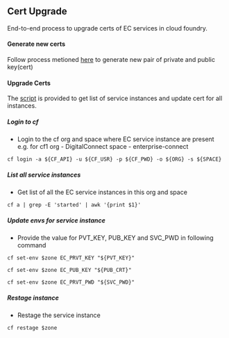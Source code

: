 ## Cert Upgrade

End-to-end process to upgrade certs of EC services in cloud foundry.

#### Generate new certs

Follow process metioned [here](https://github.com/EC-Release/certifactory/blob/beta/README.md) to generate new pair of private and public key(cert)

#### Upgrade Certs

The [script](https://github.com/EC-Release/solutions/blob/px-cert-upgrade/svc1.x/cert-upgrade/update_cert.sh) is provided to get list of service instances and update cert for all instances.

##### Login to cf

- Login to the cf org and space where EC service instance are present e.g. for cf1 org - DigitalConnect space - enterprise-connect

```
cf login -a ${CF_API} -u ${CF_USR} -p ${CF_PWD} -o ${ORG} -s ${SPACE}
```

##### List all service instances

- Get list of all the EC service instances in this org and space

```
cf a | grep -E 'started' | awk '{print $1}'
```

##### Update envs for service instance

- Provide the value for PVT_KEY, PUB_KEY and SVC_PWD in following command

```
cf set-env $zone EC_PRVT_KEY "${PVT_KEY}"

cf set-env $zone EC_PUB_KEY "${PUB_CRT}"

cf set-env $zone EC_PRVT_PWD "${SVC_PWD}"
```

##### Restage instance

- Restage the service instance 

```
cf restage $zone
```